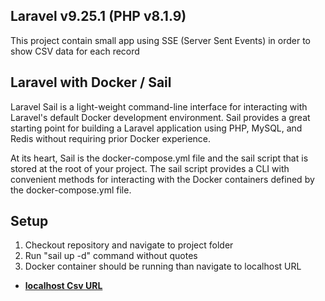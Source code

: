 ## Laravel v9.25.1 (PHP v8.1.9)

This project contain small app using SSE (Server Sent Events) in order to show CSV data for each record

## Laravel with Docker / Sail

Laravel Sail is a light-weight command-line interface for interacting with Laravel's default Docker development environment. Sail provides a great starting point for building a Laravel application using PHP, MySQL, and Redis without requiring prior Docker experience.

At its heart, Sail is the docker-compose.yml file and the sail script that is stored at the root of your project. The sail script provides a CLI with convenient methods for interacting with the Docker containers defined by the docker-compose.yml file.

## Setup

1. Checkout repository and navigate to project folder
2. Run "sail up -d" command without quotes
3. Docker container should be running than navigate to localhost URL
- **[localhost Csv URL](http://localhost/getCsv)**
